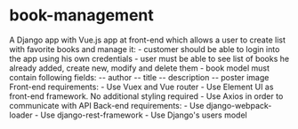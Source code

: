# book-management
A Django app with Vue.js app at front-end which allows a user to create list with favorite books and manage it: - customer should be able to login into the app using his own credentials - user must be able to see list of books he already added, create new, modify and delete them - book model must contain following fields: -- author -- title -- description -- poster image Front-end requirements: - Use Vuex and Vue router - Use Element UI as front-end framework. No additional styling required - Use Axios in order to communicate with API Back-end requirements: - Use django-webpack-loader - Use django-rest-framework - Use Django's users model
